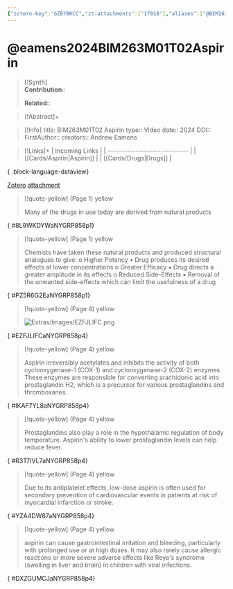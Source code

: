 ```yaml
---
{"zotero-key":"GZEYBKCC","zt-attachments":["17018"],"aliases":["@BIM263M01T02 Aspirin"],"keywords":null,"FirstAuthor":"[[ Andrew Eamens]]","tags":["source/video","Uni/BIM263"],"dg-publish":true,"permalink":"/sources/video/eamens2024-bim-263-m01-t02-aspirin/","dgPassFrontmatter":true}
---
```


# @eamens2024BIM263M01T02Aspirin

>[!Synth]  
>**Contribution**::  
>  
>**Related**:: 
>  

> [!Abstract]+
> 

> [!Info]
> title: BIM263M01T02 Aspirin
> type:: Video 
> date:: 2024
> DOI:: 
> FirstAuthor:: 
> creators:: Andrew Eamens

> [!Links]+
>  | Incoming Links                |
> | ----------------------------- |
> | [[Cards/Aspirin\|Aspirin]] |
> | [[Cards/Drugs\|Drugs]]     |
> 
{ .block-language-dataview}


[Zotero](zotero://select/library/items/GZEYBKCC) [attachment](<file:///Users/nathanmaxwell/Zotero/storage/NYGRP858/Eamens%20-%202024%20-%20BIM263M01T02%20Aspirin.pdf>)

> [!quote-yellow] (Page 1) yellow
> 
> Many of the drugs in use today are derived from natural products
>
{ #8L9WKDYWaNYGRP858p1}


> [!quote-yellow] (Page 1) yellow
> 
> Chemists have taken these natural products and produced structural analogues to give:  o Higher Potency  ▪ Drug produces its desired effects at lower concentrations  o Greater Efficacy  ▪ Drug directs a greater amplitude in its effects  o Reduced Side-Effects  ▪ Removal of the unwanted side-effects which can limit the usefulness of a drug
>
{ #PZ5R6G2EaNYGRP858p1}


> [!quote-yellow] (Page 4) yellow
> 
> ![Extras/Images/EZFJLIFC.png](/img/user/Extras/Images/EZFJLIFC.png)
>
{ #EZFJLIFCaNYGRP858p4}


> [!quote-yellow] (Page 4) yellow
> 
> Aspirin irreversibly acetylates and inhibits the activity of both cyclooxygenase-1 (COX-1) and cyclooxygenase-2 (COX-2) enzymes. These enzymes are responsible for converting arachidonic acid into prostaglandin H2, which is a precursor for various prostaglandins and thromboxanes.
>
{ #IKAF7YL8aNYGRP858p4}


> [!quote-yellow] (Page 4) yellow
> 
> Prostaglandins also play a role in the hypothalamic regulation of body temperature. Aspirin's ability to lower prostaglandin levels can help reduce fever.
>
{ #R3T7IVL7aNYGRP858p4}


> [!quote-yellow] (Page 4) yellow
> 
> Due to its antiplatelet effects, low-dose aspirin is often used for secondary prevention of cardiovascular events in patients at risk of myocardial infarction or stroke.
>
{ #YZA4DW87aNYGRP858p4}


> [!quote-yellow] (Page 4) yellow
> 
> aspirin can cause gastrointestinal irritation and bleeding, particularly with prolonged use or at high doses. It may also rarely cause allergic reactions or more severe adverse effects like Reye's syndrome (swelling in liver and brain) in children with viral infections.
>
{ #DXZGUMCJaNYGRP858p4}

